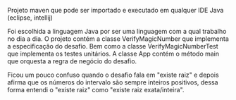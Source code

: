 Projeto maven que pode ser importado e executado em qualquer IDE Java (eclipse, intellij)

Foi escolhida a linguagem Java por ser uma linguagem com a qual trabalho no dia a dia.
O projeto contém a classe VerifyMagicNumber que implementa a especificação do desafio.
Bem como a classe VerifyMagicNumberTest que implementa os testes unitários.
A classe App contém o método main que orquesta a regra de negócio do desafio.

Ficou um pouco confuso quando o desafio fala em "existe raiz" e depois afirma que os
números do intervalo são sempre inteiros positivos, dessa forma entendi o "existe raiz" como 
"existe raiz exata/inteira".
